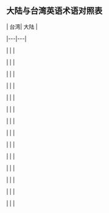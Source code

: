 ## 大陆与台湾英语术语对照表



\|   台湾\| 大陆  \|

\|---\|---\|

\|   \|   \|

\|   \|   \|

\|   \|   \|

\|   \|   \|

\|   \|   \|

\|   \|   \|

\|   \|   \|

\|   \|   \|

\|   \|   \|

\|   \|   \|

\|   \|   \|

\|   \|   \|

\|   \|   \|

\|   \|   \|

